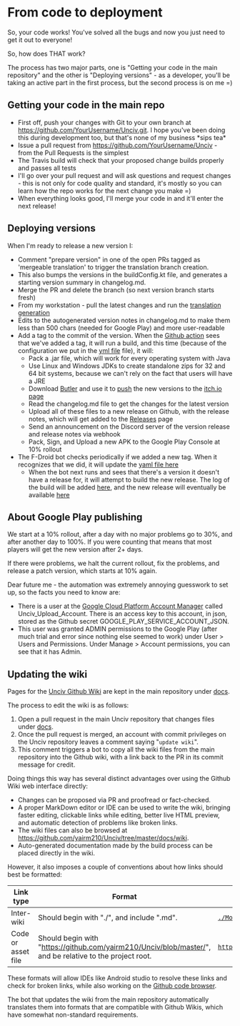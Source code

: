 # From code to deployment

So, your code works! You've solved all the bugs and now you just need to get it out to everyone!

So, how does THAT work?

The process has two major parts, one is "Getting your code in the main repository" and the other is "Deploying versions" - as a developer, you'll be taking an active part in the first process, but the second process is on me =)

## Getting your code in the main repo

* First off, push your changes with Git to your own branch at https://github.com/YourUsername/Unciv.git. I hope you've been doing this during development too, but that's none of my business \*sips tea\*
* Issue a pull request from https://github.com/YourUsername/Unciv - from the Pull Requests is the simplest
* The Travis build will check that your proposed change builds properly and passes all tests
* I'll go over your pull request and will ask questions and request changes - this is not only for code quality and standard, it's mostly so you can learn how the repo works for the next change you make =)
* When everything looks good, I'll merge your code in and it'll enter the next release!

## Deploying versions

When I'm ready to release a new version I:

* Comment "prepare version" in one of the open PRs tagged as 'mergeable translation' to trigger the translation branch creation.
* This also bumps the versions in the buildConfig.kt file, and generates a starting version summary in changelog.md.
* Merge the PR and delete the branch (so next version branch starts fresh)
* From my workstation - pull the latest changes and run the [translation generation](../Other/Translating.md#translation-generation---for-developers)
* Edits to the autogenerated version notes in changelog.md to make them less than 500 chars (needed for Google Play) and more user-readable
* Add a tag to the commit of the version. When the [Github action](https://github.com/yairm210/Unciv/actions/workflows/buildAndDeploy.yml) sees that we've added a tag, it will run a build, and this time (because of the configuration we put in the [yml file](https://github.com/yairm210/Unciv/blob/master/.github/workflows/buildAndDeploy.yml) file), it will:
  * Pack a .jar file, which will work for every operating system with Java
  * Use Linux and Windows JDKs to create standalone zips for 32 and 64 bit systems, because we can't rely on the fact that users will have a JRE
  * Download [Butler](https://itch.io/docs/butler/installing.html) and use it to [push](https://itch.io/docs/butler/pushing.html) the new versions to the [itch.io page](https://yairm210.itch.io/unciv)
  * Read the changelog.md file to get the changes for the latest version
  * Upload all of these files to a new release on Github, with the release notes, which will get added to the [Releases](https://github.com/yairm210/Unciv/releases) page
  * Send an announcement on the Discord server of the version release and release notes via webhook
  * Pack, Sign, and Upload a new APK to the Google Play Console at 10% rollout
* The F-Droid bot checks periodically if we added a new tag. When it recognizes that we did, it will update the [yaml file here](https://gitlab.com/fdroid/fdroiddata/blob/master/metadata/com.unciv.app.yml)
  * When the bot next runs and sees that there's a version it doesn't have a release for, it will attempt to build the new release. The log of the build will be added [here](https://monitor.f-droid.org/builds/running), and the new release will eventually be available [here](https://f-droid.org/en/packages/com.unciv.app/)

## About Google Play publishing

We start at a 10% rollout, after a day with no major problems go to 30%, and after another day to 100%. If you were counting that means that most players will get the new version after 2+ days.

If there were problems, we halt the current rollout, fix the problems, and release a patch version, which starts at 10% again.

Dear future me - the automation was extremely annoying guesswork to set up, so the facts you need to know are:
- There is a user at the [Google Cloud Platform Account Manager](https://console.cloud.google.com/iam-admin/iam) called  Unciv_Upload_Account. There is an access key to this account, in json, stored as the Github secret GOOGLE_PLAY_SERVICE_ACCOUNT_JSON.
- This user was granted ADMIN permissions to the Google Play (after much trial and error since nothing else seemed to work) under User > Users and Permissions. Under Manage > Account permissions, you can see that it has Admin.

## Updating the wiki

Pages for the [Unciv Github Wiki](https://github.com/yairm210/Unciv/wiki/) are kept in the main repository under [docs](https://github.com/yairm210/Unciv/tree/master/docs).

The process to edit the wiki is as follows:

1. Open a pull request in the main Unciv repository that changes files under [docs](https://github.com/yairm210/Unciv/tree/master/docs).
2. Once the pull request is merged, an account with commit privileges on the Unciv repository leaves a comment saying "`update wiki`".
3. This comment triggers a bot to copy all the wiki files from the main repository into the Github wiki, with a link back to the PR in its commit message for credit.

Doing things this way has several distinct advantages over using the Github Wiki web interface directly:

* Changes can be proposed via PR and proofread or fact-checked.
* A proper MarkDown editor or IDE can be used to write the wiki, bringing faster editing, clickable links while editing, better live HTML preview, and automatic detection of problems like broken links.
* The wiki files can also be browsed at https://github.com/yairm210/Unciv/tree/master/docs/wiki.
* Auto-generated documentation made by the build process can be placed directly in the wiki.

However, it also imposes a couple of conventions about how links should best be formatted:

| Link type | Format | Example |
| --------- | ------ | ------- |
| Inter-wiki | Should begin with "./", and include ".md". | [`./Mods.md#other`](../Modders/Mods.md#other) |
| Code or asset file | Should begin with "https://github.com/yairm210/Unciv/blob/master/", and be relative to the project root. | [`https://github.com/yairm210/Unciv/blob/master/android/assets/game.png`](https://github.com/yairm210/Unciv/blob/master/android/assets/game.png) |

These formats will allow IDEs like Android studio to resolve these links and check for broken links, while also working on the [Github code browser](https://github.com/yairm210/Unciv/tree/master/docs).

The bot that updates the wiki from the main repository automatically translates them into formats that are compatible with Github Wikis, which have somewhat non-standard requirements.
